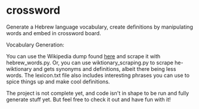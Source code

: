# crossword
Generate a Hebrew language vocabulary, create definitions by manipulating words and embed in crossword board.

Vocabulary Generation:

You can use the Wikipedia dump found [here](http://icode.co.il/%D7%A8%D7%A9%D7%99%D7%9E%D7%AA-%D7%94%D7%9E%D7%99%D7%9C%D7%99%D7%9D-%D7%91%D7%A2%D7%91%D7%A8%D7%99%D7%AA-%D7%91%D7%A4%D7%97%D7%95%D7%AA-%D7%9E-50-%D7%A9%D7%95%D7%A8%D7%95%D7%AA-%D7%A7%D7%95%D7%93/) and scrape it with hebrew_words.py.
Or, you can use wiktionary_scraping.py to scrape he-wiktionary and gets synonyms and definitions, 
albeit there being less words. The lexicon.txt file also includes interesting phrases you can use to spice things up and make cool definitions.

The project is not complete yet, and code isn't in shape to be run and fully generate stuff yet.
But feel free to check it out and have fun with it!
